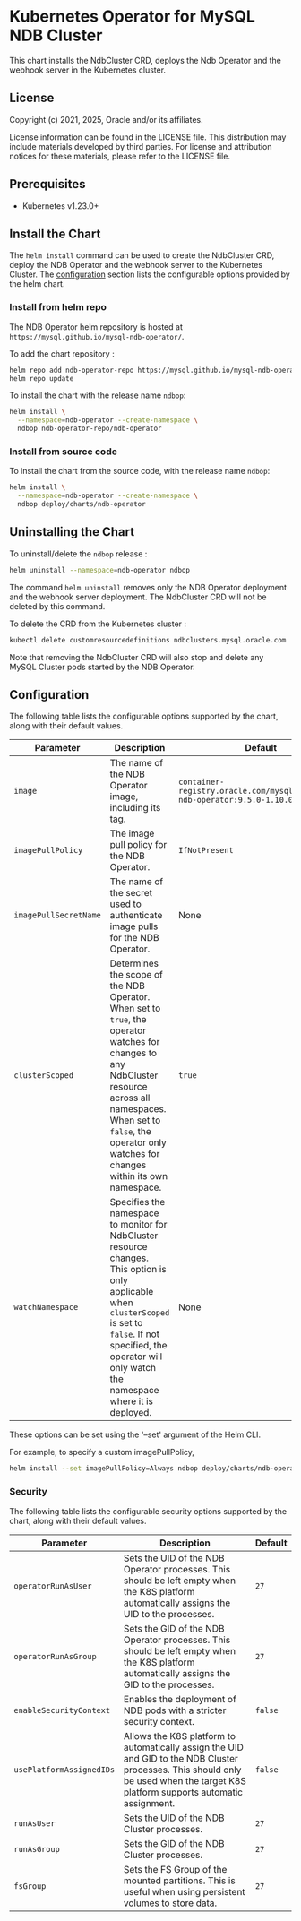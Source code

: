 # Kubernetes Operator for MySQL NDB Cluster

This chart installs the NdbCluster CRD, deploys the Ndb Operator and the webhook server in the Kubernetes cluster.

## License

Copyright (c) 2021, 2025, Oracle and/or its affiliates.

License information can be found in the LICENSE file. This distribution may include materials developed by third parties. For license and attribution notices for these materials, please refer to the LICENSE file.

## Prerequisites

- Kubernetes v1.23.0+

## Install the Chart

The `helm install` command can be used to create the NdbCluster CRD, deploy the NDB Operator and the webhook server to the Kubernetes Cluster.
The [configuration](#configuration) section lists the configurable options provided by the helm chart.

### Install from helm repo

The NDB Operator helm repository is hosted at `https://mysql.github.io/mysql-ndb-operator/`.

To add the chart repository :

```bash
helm repo add ndb-operator-repo https://mysql.github.io/mysql-ndb-operator/
helm repo update
```

To install the chart with the release name `ndbop`:

```bash
helm install \
  --namespace=ndb-operator --create-namespace \
  ndbop ndb-operator-repo/ndb-operator
```

### Install from source code

To install the chart from the source code, with the release name `ndbop`:

```bash
helm install \
  --namespace=ndb-operator --create-namespace \
  ndbop deploy/charts/ndb-operator
```

## Uninstalling the Chart

To uninstall/delete the `ndbop` release :

```bash
helm uninstall --namespace=ndb-operator ndbop
```
The command `helm uninstall` removes only the NDB Operator deployment and the webhook server deployment. The NdbCluster CRD will not be deleted by this command.

To delete the CRD from the Kubernetes cluster :

```bash
kubectl delete customresourcedefinitions ndbclusters.mysql.oracle.com
```
Note that removing the NdbCluster CRD will also stop and delete any MySQL Cluster pods started by the NDB Operator.

## Configuration

The following table lists the configurable options supported by the chart, along with their default values.

| Parameter             | Description                                                                                                                                                                                                                                 | Default                     |
| ----------------------|---------------------------------------------------------------------------------------------------------------------------------------------------------------------------------------------------------------------------------------------|-----------------------------|
| `image`               | The name of the NDB Operator image, including its tag.                                                                                                                                                                                      | `container-registry.oracle.com/mysql/community-ndb-operator:9.5.0-1.10.0` |
| `imagePullPolicy`     | The image pull policy for the NDB Operator.                                                                                                                                                                                                 | `IfNotPresent`              |
| `imagePullSecretName` | The name of the secret used to authenticate image pulls for the NDB Operator.                                                                                                                                                               | None                        |
| `clusterScoped`       | Determines the scope of the NDB Operator.<br>When set to `true`, the operator watches for changes to any NdbCluster resource across all namespaces.<br>When set to `false`, the operator only watches for changes within its own namespace. | `true`                      |
| `watchNamespace`      | Specifies the namespace to monitor for NdbCluster resource changes.<br>This option is only applicable when `clusterScoped` is set to `false`. If not specified, the operator will only watch the namespace where it is deployed.            | None                        |

These options can be set using the '–set' argument of the Helm CLI.

For example, to specify a custom imagePullPolicy,
```bash
helm install --set imagePullPolicy=Always ndbop deploy/charts/ndb-operator
```

### Security

The following table lists the configurable security options supported by the chart, along with their default values.

| Parameter             | Description                                                                                                                                                                                                                                 | Default                     |
| ----------------------|---------------------------------------------------------------------------------------------------------------------------------------------------------------------------------------------------------------------------------------------|-----------------------------|
| `operatorRunAsUser` | Sets the UID of the NDB Operator processes. This should be left empty when the K8S platform automatically assigns the UID to the processes. | `27` |
| `operatorRunAsGroup` | Sets the GID of the NDB Operator processes. This should be left empty when the K8S platform automatically assigns the GID to the processes. | `27` |
| `enableSecurityContext` | Enables the deployment of NDB pods with a stricter security context. | `false` |
| `usePlatformAssignedIDs` | Allows the K8S platform to automatically assign the UID and GID to the NDB Cluster processes. This should only be used when the target K8S platform supports automatic assignment. | `false` |
| `runAsUser` | Sets the UID of the NDB Cluster processes. | `27` |
| `runAsGroup` | Sets the GID of the NDB Cluster processes. | `27` |
| `fsGroup` | Sets the FS Group of the mounted partitions. This is useful when using persistent volumes to store data. | `27` |
